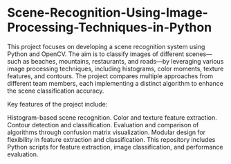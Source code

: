 # Scene-Recognition-Using-Image-Processing-Techniques-in-Python
This project focuses on developing a scene recognition system using Python and OpenCV. The aim is to classify images of different scenes—such as beaches, mountains, restaurants, and roads—by leveraging various image processing techniques, including histograms, color moments, texture features, and contours. The project compares multiple approaches from different team members, each implementing a distinct algorithm to enhance the scene classification accuracy.

Key features of the project include:

Histogram-based scene recognition.
Color and texture feature extraction.
Contour detection and classification.
Evaluation and comparison of algorithms through confusion matrix visualization.
Modular design for flexibility in feature extraction and classification.
This repository includes Python scripts for feature extraction, image classification, and performance evaluation.


